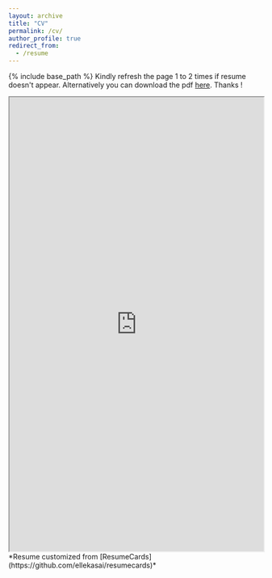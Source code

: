 ```yaml
---
layout: archive
title: "CV"
permalink: /cv/
author_profile: true
redirect_from:
  - /resume
---
```


{% include base_path %}
Kindly refresh the page 1 to 2 times if resume doesn't appear. Alternatively you can download the pdf [here](https://shanmukha-MaiL.github.io/files/ShanmukhaVellamcheti_Resume.pdf). Thanks !
<iframe src="https://docs.google.com/viewerng/viewer?url=https://shanmukha-MaiL.github.io/files/ShanmukhaVellamcheti_Resume.pdf&embedded=true" height="900px" width="100%" >
</iframe><br>
*Resume customized from [ResumeCards](https://github.com/ellekasai/resumecards)*
<br>
